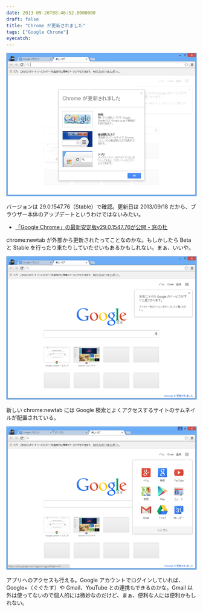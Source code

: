 ```yaml
---
date: 2013-09-26T08:46:52.0000000
draft: false
title: "Chrome が更新されました"
tags: ["Google Chrome"]
eyecatch: 
---
```

<p><span itemscope itemtype="http://schema.org/Photograph"><img src="20130926083931.png" alt="f:id:daruyanagi:20130926083931p:plain" title="f:id:daruyanagi:20130926083931p:plain" class="hatena-fotolife" itemprop="image"></span></p><p>バージョンは 29.0.1547.76（Stable）で確認。更新日は 2013/09/18 だから、ブラウザー本体のアップデートというわけではないみたい。</p>

<ul>
<li><a href="http://www.forest.impress.co.jp/docs/news/20130919_616006.html">&#x300C;Google Chrome&#x300D;&#x306E;&#x6700;&#x65B0;&#x5B89;&#x5B9A;&#x7248;v29.0.1547.76&#x304C;&#x516C;&#x958B; - &#x7A93;&#x306E;&#x675C;</a></li>
</ul><p>chrome:newtab が外部から更新されたってことなのかな。もしかしたら Beta と Stable を行ったり来たりしていたせいもあるかもしれない。まぁ、いいや。</p><p><span itemscope itemtype="http://schema.org/Photograph"><img src="20130926084333.png" alt="f:id:daruyanagi:20130926084333p:plain" title="f:id:daruyanagi:20130926084333p:plain" class="hatena-fotolife" itemprop="image"></span></p><p>新しい chrome:newtab には Google 検索とよくアクセスするサイトのサムネイルが配置されている。</p><p><span itemscope itemtype="http://schema.org/Photograph"><img src="20130926084431.png" alt="f:id:daruyanagi:20130926084431p:plain" title="f:id:daruyanagi:20130926084431p:plain" class="hatena-fotolife" itemprop="image"></span></p><p>アプリへのアクセスも行える。Google アカウントでログインしていれば、Google+（ぐぐたす）や Gmail、YouTube との連携もできるのかな。Gmail 以外は使ってないので個人的には微妙なのだけど、まぁ、便利な人には便利かもしれない。</p>
